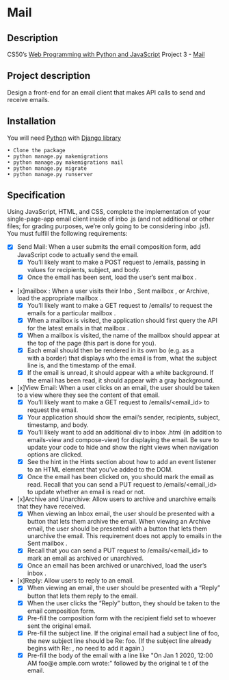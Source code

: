 # Mail
## Description
CS50’s [Web Programming with Python and JavaScript](https://cs50.harvard.edu/web/2020/) Project 3 - [Mail](https://cs50.harvard.edu/web/2020/projects/3/mail)

## Project description
Design a front-end for an email client that makes API calls to send and receive emails.


## Installation
You will need [Python](https://www.python.org/) with [Django library](https://www.djangoproject.com/)  
```
• Clone the package  
• python manage.py makemigrations
• python manage.py makemigrations mail  
• python manage.py migrate  
• python manage.py runserver  
```

## Specification
Using JavaScript, HTML, and CSS, complete the implementation of your single-page-app email client inside of inbo .js (and not additional or other files; for grading purposes, we’re only going to be considering inbo .js!). You must fulfill the following requirements:
- [x] Send Mail: When a user submits the email composition form, add JavaScript code to actually send the email.
  - [x] You’ll likely want to make a POST request to /emails, passing in values for recipients, subject, and body.
  - [x] Once the email has been sent, load the user’s sent mailbox .
- [x]mailbox : When a user visits their Inbo , Sent mailbox , or Archive, load the appropriate mailbox .
  - [x] You’ll likely want to make a GET request to /emails/<mailbox > to request the emails for a particular mailbox .
  - [x] When a mailbox  is visited, the application should first query the API for the latest emails in that mailbox .
  - [x] When a mailbox  is visited, the name of the mailbox  should appear at the top of the page (this part is done for you).
  - [x] Each email should then be rendered in its own bo  (e.g. as a <div> with a border) that displays who the email is from, what the subject line is, and the timestamp of the email.
  - [x] If the email is unread, it should appear with a white background. If the email has been read, it should appear with a gray background.
- [x]View Email: When a user clicks on an email, the user should be taken to a view where they see the content of that email.
  - [x] You’ll likely want to make a GET request to /emails/<email_id> to request the email.
  - [x] Your application should show the email’s sender, recipients, subject, timestamp, and body.
  - [x] You’ll likely want to add an additional div to inbox .html (in addition to emails-view and compose-view) for displaying the email. Be sure to update your code to hide and show the right views when navigation options are clicked.
  - [x] See the hint in the Hints section about how to add an event listener to an HTML element that you’ve added to the DOM.
  - [x] Once the email has been clicked on, you should mark the email as read. Recall that you can send a PUT request to /emails/<email_id> to update whether an email is read or not.
- [x]Archive and Unarchive: Allow users to archive and unarchive emails that they have received.
  - [x] When viewing an Inbox  email, the user should be presented with a button that lets them archive the email. When viewing an Archive email, the user should be presented with a button that lets them unarchive the email. This requirement does not apply to emails in the Sent mailbox .
  - [x] Recall that you can send a PUT request to /emails/<email_id> to mark an email as archived or unarchived.
  - [x] Once an email has been archived or unarchived, load the user’s inbox .
- [x]Reply: Allow users to reply to an email.
  - [x] When viewing an email, the user should be presented with a “Reply” button that lets them reply to the email.
  - [x] When the user clicks the “Reply” button, they should be taken to the email composition form.
  - [x] Pre-fill the composition form with the recipient field set to whoever sent the original email.
  - [x] Pre-fill the subject line. If the original email had a subject line of foo, the new subject line should be Re: foo. (If the subject line already begins with Re: , no need to add it again.)
  - [x] Pre-fill the body of the email with a line like "On Jan 1 2020, 12:00 AM foo@e ample.com wrote:" followed by the original te t of the email.

